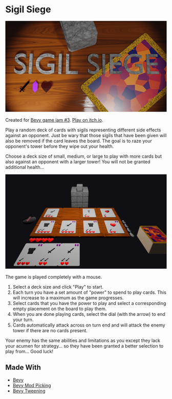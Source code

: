 # Sigil Siege

![Sigil Siege banner](/screenshots/banner.png)

Created for [Bevy game jam #3](https://itch.io/jam/bevy-jam-3). [Play on itch.io](https://displacelobster.itch.io/sigil-siege).

Play a random deck of cards with sigils representing different side effects against an opponent. Just be wary that those sigils that have been given will also be removed if the card leaves the board. The goal is to raze your opponent's tower before they wipe out your health.

Choose a deck size of small, medium, or large to play with more cards but also against an opponent with a larger tower! You will not be granted additional health...

![Screenshot of game play](/screenshots/board-progress.png)

The game is played completely with a mouse.

1. Select a deck size and click "Play" to start.
1. Each turn you have a set amount of "power" to spend to play cards. This will increase to a maximum as the game progresses.
1. Select cards that you have the power to play and select a corresponding empty placement on the board to play them.
1. When you are done playing cards, select the dial (with the arrow) to end your turn.
1. Cards automatically attack across on turn end and will attack the enemy tower if there are no cards present.

Your enemy has the same abilities and limitations as you except they lack your acumen for strategy... so they have been granted a better selection to play from... Good luck!

## Made With

- [Bevy](https://github.com/bevyengine/bevy)
- [Bevy Mod Picking](https://github.com/aevyrie/bevy_mod_picking)
- [Bevy Tweening](https://github.com/djeedai/bevy_tweening)
